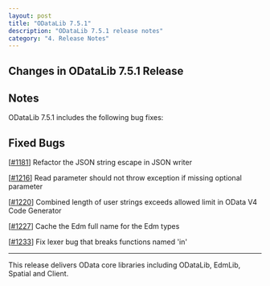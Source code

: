 ```yaml
---
layout: post
title: "ODataLib 7.5.1"
description: "ODataLib 7.5.1 release notes"
category: "4. Release Notes"
---
```


## Changes in ODataLib 7.5.1 Release ##

## Notes ##

ODataLib 7.5.1 includes the following bug fixes:

## Fixed Bugs ##

[[#1181](https://github.com/OData/odata.net/issues/1181)] Refactor the JSON string escape in JSON writer

[[#1216](https://github.com/OData/odata.net/issues/1216)] Read parameter should not throw exception if missing optional parameter

[[#1220](https://github.com/OData/odata.net/issues/1220)] Combined length of user strings exceeds allowed limit in OData V4 Code Generator

[[#1227](https://github.com/OData/odata.net/issues/1227)] Cache the Edm full name for the Edm types

[[#1233](https://github.com/OData/odata.net/issues/1233)] Fix lexer bug that breaks functions named 'in'

---

This release delivers OData core libraries including ODataLib, EdmLib, Spatial and Client.
